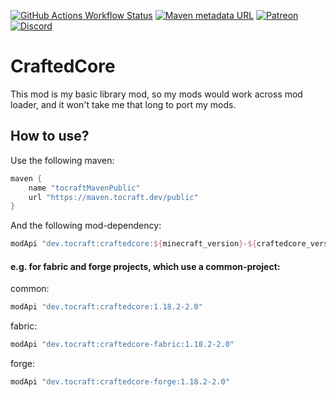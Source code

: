 [![GitHub Actions Workflow Status](https://img.shields.io/github/actions/workflow/status/ToCraft/craftedcore/push_build_and_release.yml?style=for-the-badge)](https://github.com/ToCraft/craftedcore/actions/workflows/push_build_and_release.yml)
[![Maven metadata URL](https://img.shields.io/maven-metadata/v?metadataUrl=https%3A%2F%2Fmaven.tocraft.dev%2Fpublic%2Fdev%2Ftocraft%2Fcraftedcore%2Fmaven-metadata.xml&versionPrefix=1.18.2&style=for-the-badge&label=CraftedCore)](https://maven.tocraft.dev/#/public/dev/tocraft/craftedcore)
[![Patreon](https://img.shields.io/badge/Patreon-F96854?style=for-the-badge&logo=patreon&logoColor=white)](https://patreon.com/ToCraft)
[![Discord](https://img.shields.io/discord/1183373613508857906?style=for-the-badge&label=Discord)](https://discord.gg/Y3KqxWDUYy)

# CraftedCore

This mod is my basic library mod, so my mods would work across mod loader, and it won't take me that long to port my
mods.

## How to use?

Use the following maven:

```Groovy
maven {
    name "tocraftMavenPublic"
    url "https://maven.tocraft.dev/public"
}
```

And the following mod-dependency:

```Groovy
modApi "dev.tocraft:craftedcore:${minecraft_version}-${craftedcore_version}"
```

#### e.g. for fabric and forge projects, which use a common-project:

common:

```Groovy
modApi "dev.tocraft:craftedcore:1.18.2-2.0"
```

fabric:

```Groovy
modApi "dev.tocraft:craftedcore-fabric:1.18.2-2.0"
```

forge:

```Groovy
modApi "dev.tocraft:craftedcore-forge:1.18.2-2.0"
```

